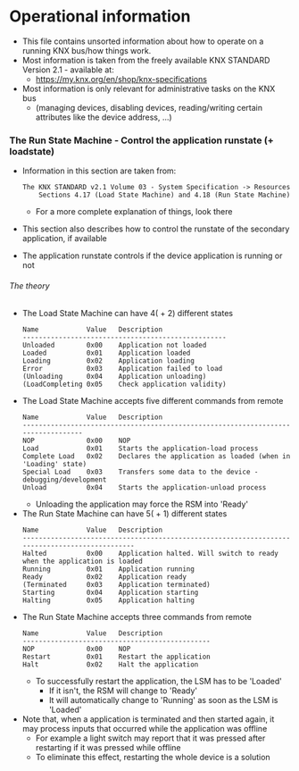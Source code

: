 # Operational information
- This file contains unsorted information about how to operate on a running KNX bus/how things work.
- Most information is taken from the freely available KNX STANDARD Version 2.1 - available at:
    - https://my.knx.org/en/shop/knx-specifications
- Most information is only relevant for administrative tasks on the KNX bus
    - (managing devices, disabling devices, reading/writing certain attributes like the device address, ...)
### The Run State Machine - Control the application runstate (+ loadstate)
- Information in this section are taken from:
    ```
    The KNX STANDARD v2.1 Volume 03 - System Specification -> Resources
        Sections 4.17 (Load State Machine) and 4.18 (Run State Machine)
    ```
    - For a more complete explanation of things, look there 

- This section also describes how to control the runstate of the secondary application, if available 
- The application runstate controls if the device application is running or not
###### The theory
- The Load State Machine can have 4( + 2) different states
    ```
    Name            Value   Description
    ---------------------------------------------------
    Unloaded        0x00    Application not loaded
    Loaded          0x01    Application loaded
    Loading         0x02    Application loading
    Error           0x03    Application failed to load
    (Unloading      0x04    Application unloading)
    (LoadCompleting 0x05    Check application validity)
    ```
- The Load State Machine accepts five different commands from remote
    ```
    Name            Value   Description
    ----------------------------------------------------------------------------------
    NOP             0x00    NOP
    Load            0x01    Starts the application-load process
    Complete Load   0x02    Declares the application as loaded (when in 'Loading' state)
    Special Load    0x03    Transfers some data to the device - debugging/development
    Unload          0x04    Starts the application-unload process
    ```
    - Unloading the application may force the RSM into 'Ready'
- The Run State Machine can have 5( + 1) different states
    ```
    Name            Value   Description
    -----------------------------------------------------------------------------------------------
    Halted          0x00    Application halted. Will switch to ready when the application is loaded
    Running         0x01    Application running
    Ready           0x02    Application ready
    (Terminated     0x03    Application terminated)
    Starting        0x04    Application starting
    Halting         0x05    Application halting
    ``` 
- The Run State Machine accepts three commands from remote
    ```
    Name            Value   Description
    -----------------------------------------------
    NOP             0x00    NOP
    Restart         0x01    Restart the application
    Halt            0x02    Halt the application
    ```
    - To successfully restart the application, the LSM has to be 'Loaded'
        - If it isn't, the RSM will change to 'Ready'
        - It will automatically change to 'Running' as soon as the LSM is 'Loaded'
- Note that, when a application is terminated and then started again, it may process inputs that occurred while the application was offline
    - For example a light switch may report that it was pressed after restarting if it was pressed while offline
    - To eliminate this effect, restarting the whole device is a solution